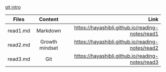  [git intro](https://hayashibli.github.io/reading-notes/) 

| Files    |     Content    |  Link |
|----------|:------------:  |------:|
| read1.md | Markdown       | https://hayashibli.github.io/reading-notes/read1 |
| read2.md | Growth mindset | https://hayashibli.github.io/reading-notes/read2 |
| read3.md | Git            | https://hayashibli.github.io/reading-notes/read3 |